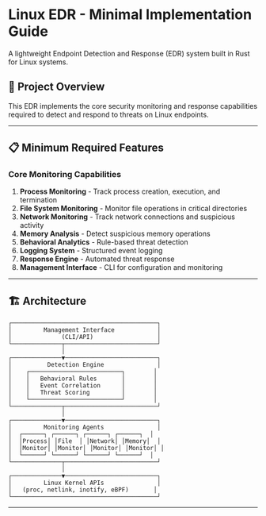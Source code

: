 # Linux EDR - Minimal Implementation Guide

A lightweight Endpoint Detection and Response (EDR) system built in Rust for Linux systems.

## 🎯 Project Overview

This EDR implements the core security monitoring and response capabilities required to detect and respond to threats on Linux endpoints.

---

## 📋 Minimum Required Features

### Core Monitoring Capabilities

1. **Process Monitoring** - Track process creation, execution, and termination
2. **File System Monitoring** - Monitor file operations in critical directories
3. **Network Monitoring** - Track network connections and suspicious activity
4. **Memory Analysis** - Detect suspicious memory operations
5. **Behavioral Analytics** - Rule-based threat detection
6. **Logging System** - Structured event logging
7. **Response Engine** - Automated threat response
8. **Management Interface** - CLI for configuration and monitoring

---

## 🏗️ Architecture

```
┌─────────────────────────────────────────┐
│         Management Interface            │
│              (CLI/API)                  │
└──────────────┬──────────────────────────┘
               │
┌──────────────▼──────────────────────────┐
│          Detection Engine               │
│    ┌──────────────────────────┐        │
│    │   Behavioral Rules       │        │
│    │   Event Correlation      │        │
│    │   Threat Scoring         │        │
│    └──────────────────────────┘        │
└──────────────┬──────────────────────────┘
               │
┌──────────────▼──────────────────────────┐
│         Monitoring Agents               │
│  ┌──────┐ ┌──────┐ ┌──────┐ ┌──────┐  │
│  │Process│ │File  │ │Network│ │Memory│  │
│  │Monitor│ │Monitor│ │Monitor│ │Monitor│ │
│  └──────┘ └──────┘ └──────┘ └──────┘  │
└──────────────┬──────────────────────────┘
               │
┌──────────────▼──────────────────────────┐
│         Linux Kernel APIs               │
│   (proc, netlink, inotify, eBPF)       │
└─────────────────────────────────────────┘
```

---
